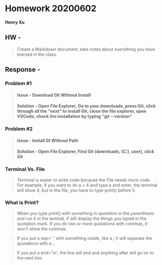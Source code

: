 # Homework 20200602
#### Henry Xu
## HW -
> Create a Markdown document, take notes about everything you have learned in the class.
## Response - 
### Problem #1
> #### Issue - Download Git Without Install
> #### Solution - Open File Explorer, Go to your downloads, press Git, click through all the "next" to install Git, close the file explorer, open VSCode, check the installation by typing "git --version"
### Problem #2
> #### Issue - Install Gt Without Path
> #### Solution - Open File Explorer, Find Git (downloads, (C:), user), click Git
### Terminal Vs. File
> Terminal is easier to write code because the File needs more code. For example, if you want to do a = 4 and type a and enter, the terminal will show 4, but in the file, you have to type print() before it.
### What is Print?
> When you type print() with something in quotation in the parenthesis and run it in the teminal, if will display the things you typed in the quotation mark. If you do two or more quotations with commas, it won't show the commas.

> If you put a sep=' ' with something inside, like a ; it will separate the quotations with a ;. 

> If you put a end='\n', the line will end and anything after will go on to the next line.
